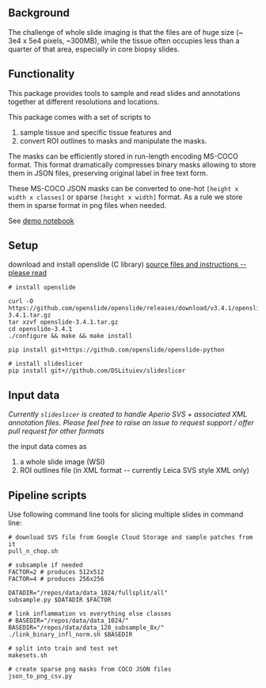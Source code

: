 ## Background

The challenge of whole slide imaging is that the files are of huge size (~ 3e4 x 5e4 pixels, ~300MB),
while the tissue often occupies less than a quarter of that area, especially in core biopsy slides.

## Functionality
This package provides tools to sample and read slides and annotations together at different resolutions and locations.

This package comes with a set of scripts to 
 1. sample tissue and specific tissue features and
 2. convert ROI outlines to masks and manipulate the masks.

The masks can be efficiently stored in run-length encoding MS-COCO format. 
This format dramatically compresses binary masks allowing to
store them in JSON files, preserving original label in free text form.

These MS-COCO JSON masks can be converted to one-hot `[height x width x classes]` or sparse `[height x width]` format. As a rule we store them in sparse format in png files when needed.

See [demo notebook](notebooks/demo-read-slide.ipynb)


## Setup

download and install openslide (C library) [source files and instructions -- please read](https://openslide.org/download/)

    # install openslide

    curl -O https://github.com/openslide/openslide/releases/download/v3.4.1/openslide-3.4.1.tar.gz
    tar xzvf openslide-3.4.1.tar.gz
    cd openslide-3.4.1
    ./configure && make && make install

    pip install git+https://github.com/openslide/openslide-python
    
    # install slideslicer
    pip install git+//github.com/DSLituiev/slideslicer

## Input data

_Currently `slideslicer` is created to handle Aperio SVS + associated XML annotation files. Please feel free to raise an
issue to request support / offer pull request for other formats_

the input data comes as
 1. a whole slide image (WSI)
 2. ROI outlines file (in XML format -- currently Leica SVS style XML only)


## Pipeline scripts

Use following command line tools for slicing multiple slides in command line:

    # download SVS file from Google Cloud Storage and sample patches from it
    pull_n_chop.sh

    # subsample if needed
    FACTOR=2 # produces 512x512
    FACTOR=4 # produces 256x256 

    DATADIR="/repos/data/data_1024/fullsplit/all"
    subsample.py $DATADIR $FACTOR

    # link inflammation vs everything else classes
    # BASEDIR="/repos/data/data_1024/"
    BASEDIR="/repos/data/data_128_subsample_8x/"
    ./link_binary_infl_norm.sh $BASEDIR

    # split into train and test set
    makesets.sh

    # create sparse png masks from COCO JSON files
    json_to_png_csv.py
